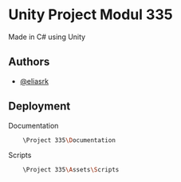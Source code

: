 
# Unity Project Modul 335

Made in C# using Unity 




## Authors

- [@eliasrk](https://github.com/eliasrk)



## Deployment

Documentation

```bash
    \Project 335\Documentation
```
Scripts

```bash
    \Project 335\Assets\Scripts
```
